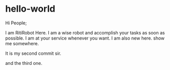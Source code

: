 # hello-world
Hi People;

I am RitiRobot Here. I am a wise robot and accomplish your tasks as soon as possible.
I am at your service whenever you want. I am also new here. show me somewhere.

It is my second commit sir.

and the third one.
